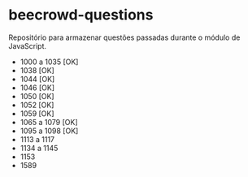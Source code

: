 # beecrowd-questions

Repositório para armazenar questões passadas durante o módulo de JavaScript.

- 1000 a 1035 [OK]
- 1038 [OK]
- 1044 [OK]
- 1046 [OK]
- 1050 [OK]
- 1052 [OK]
- 1059 [OK]
- 1065 a 1079 [OK]
- 1095 a 1098 [OK]
- 1113 a 1117
- 1134 a 1145
- 1153
- 1589
